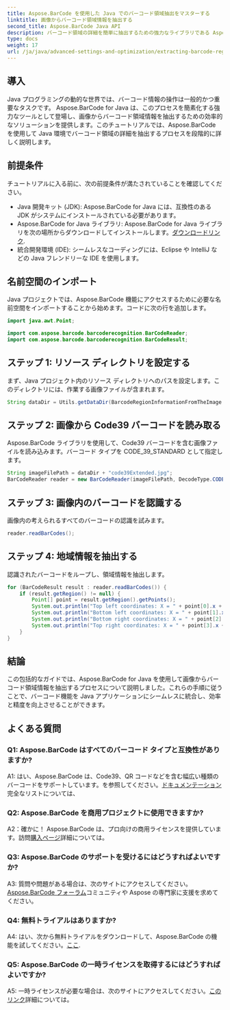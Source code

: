 ```yaml
---
title: Aspose.BarCode を使用した Java でのバーコード領域抽出をマスターする
linktitle: 画像からバーコード領域情報を抽出する
second_title: Aspose.BarCode Java API
description: バーコード領域の詳細を簡単に抽出するための強力なライブラリである Aspose.BarCode for Java を探索してください。 Java アプリケーションを正確に強化します。
type: docs
weight: 17
url: /ja/java/advanced-settings-and-optimization/extracting-barcode-region-information/
---
```

## 導入

Java プログラミングの動的な世界では、バーコード情報の操作は一般的かつ重要なタスクです。 Aspose.BarCode for Java は、このプロセスを簡素化する強力なツールとして登場し、画像からバーコード領域情報を抽出するための効率的なソリューションを提供します。このチュートリアルでは、Aspose.BarCode を使用して Java 環境でバーコード領域の詳細を抽出するプロセスを段階的に詳しく説明します。

## 前提条件

チュートリアルに入る前に、次の前提条件が満たされていることを確認してください。

- Java 開発キット (JDK): Aspose.BarCode for Java には、互換性のある JDK がシステムにインストールされている必要があります。
-  Aspose.BarCode for Java ライブラリ: Aspose.BarCode for Java ライブラリを次の場所からダウンロードしてインストールします。[ダウンロードリンク](https://releases.aspose.com/barcode/java/).
- 統合開発環境 (IDE): シームレスなコーディングには、Eclipse や IntelliJ などの Java フレンドリーな IDE を使用します。

## 名前空間のインポート

Java プロジェクトでは、Aspose.BarCode 機能にアクセスするために必要な名前空間をインポートすることから始めます。コードに次の行を追加します。

```java
import java.awt.Point;

import com.aspose.barcode.barcoderecognition.BarCodeReader;
import com.aspose.barcode.barcoderecognition.BarCodeResult;


```

## ステップ 1: リソース ディレクトリを設定する

まず、Java プロジェクト内のリソース ディレクトリへのパスを設定します。このディレクトリには、作業する画像ファイルが含まれます。

```java
String dataDir = Utils.getDataDir(BarcodeRegionInformationFromTheImage.class) + "BarcodeReader/advanced_features/";
```

## ステップ 2: 画像から Code39 バーコードを読み取る

Aspose.BarCode ライブラリを使用して、Code39 バーコードを含む画像ファイルを読み込みます。バーコード タイプを CODE_39_STANDARD として指定します。

```java
String imageFilePath = dataDir + "code39Extended.jpg";
BarCodeReader reader = new BarCodeReader(imageFilePath, DecodeType.CODE_39_STANDARD);
```

## ステップ 3: 画像内のバーコードを認識する

画像内の考えられるすべてのバーコードの認識を試みます。

```java
reader.readBarCodes();
```

## ステップ 4: 地域情報を抽出する

認識されたバーコードをループし、領域情報を抽出します。

```java
for (BarCodeResult result : reader.readBarCodes()) {
    if (result.getRegion() != null) {
        Point[] point = result.getRegion().getPoints();
        System.out.println("Top left coordinates: X = " + point[0].x + ", Y = " + point[0].y);
        System.out.println("Bottom left coordinates: X = " + point[1].x + ", Y = " + point[1].y);
        System.out.println("Bottom right coordinates: X = " + point[2].x + ", Y = " + point[2].y);
        System.out.println("Top right coordinates: X = " + point[3].x + ", Y = " + point[3].y);
    }
}
```

## 結論

この包括的なガイドでは、Aspose.BarCode for Java を使用して画像からバーコード領域情報を抽出するプロセスについて説明しました。これらの手順に従うことで、バーコード機能を Java アプリケーションにシームレスに統合し、効率と精度を向上させることができます。

## よくある質問

### Q1: Aspose.BarCode はすべてのバーコード タイプと互換性がありますか?

 A1: はい、Aspose.BarCode は、Code39、QR コードなどを含む幅広い種類のバーコードをサポートしています。を参照してください。[ドキュメンテーション](https://reference.aspose.com/barcode/java/)完全なリストについては、

### Q2: Aspose.BarCode を商用プロジェクトに使用できますか?

 A2：確かに！ Aspose.BarCode は、プロ向けの商用ライセンスを提供しています。訪問[購入ページ](https://purchase.aspose.com/buy)詳細については。

### Q3: Aspose.BarCode のサポートを受けるにはどうすればよいですか?

 A3: 質問や問題がある場合は、次のサイトにアクセスしてください。[Aspose.BarCode フォーラム](https://forum.aspose.com/c/barcode/13)コミュニティや Aspose の専門家に支援を求めてください。

### Q4: 無料トライアルはありますか?

 A4: はい、次から無料トライアルをダウンロードして、Aspose.BarCode の機能を試してください。[ここ](https://releases.aspose.com/).

### Q5: Aspose.BarCode の一時ライセンスを取得するにはどうすればよいですか?

 A5: 一時ライセンスが必要な場合は、次のサイトにアクセスしてください。[このリンク](https://purchase.aspose.com/temporary-license/)詳細については。